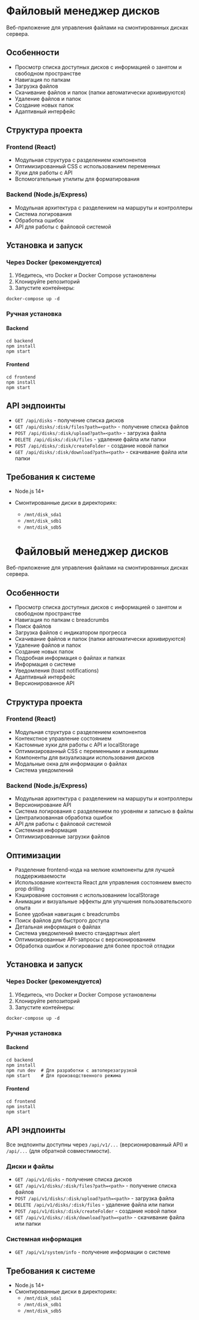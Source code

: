 # Файловый менеджер дисков

Веб-приложение для управления файлами на смонтированных дисках сервера.

## Особенности

- Просмотр списка доступных дисков с информацией о занятом и свободном пространстве
- Навигация по папкам
- Загрузка файлов
- Скачивание файлов и папок (папки автоматически архивируются)
- Удаление файлов и папок
- Создание новых папок
- Адаптивный интерфейс

## Структура проекта

### Frontend (React)

- Модульная структура с разделением компонентов
- Оптимизированный CSS с использованием переменных
- Хуки для работы с API
- Вспомогательные утилиты для форматирования

### Backend (Node.js/Express)

- Модульная архитектура с разделением на маршруты и контроллеры
- Система логирования
- Обработка ошибок
- API для работы с файловой системой

## Установка и запуск

### Через Docker (рекомендуется)

1. Убедитесь, что Docker и Docker Compose установлены
2. Клонируйте репозиторий
3. Запустите контейнеры:

```
docker-compose up -d
```

### Ручная установка

#### Backend

```
cd backend
npm install
npm start
```

#### Frontend

```
cd frontend
npm install
npm start
```

## API эндпоинты

- `GET /api/disks` - получение списка дисков
- `GET /api/disks/:disk/files?path=<path>` - получение списка файлов
- `POST /api/disks/:disk/upload?path=<path>` - загрузка файла
- `DELETE /api/disks/:disk/files` - удаление файла или папки
- `POST /api/disks/:disk/createFolder` - создание новой папки
- `GET /api/disks/:disk/download?path=<path>` - скачивание файла или папки

## Требования к системе

- Node.js 14+
- Смонтированные диски в директориях:
  - `/mnt/disk_sda1`
  - `/mnt/disk_sdb1`
  - `/mnt/disk_sdb5`

  # Файловый менеджер дисков

Веб-приложение для управления файлами на смонтированных дисках сервера.

## Особенности

- Просмотр списка доступных дисков с информацией о занятом и свободном пространстве
- Навигация по папкам с breadcrumbs
- Поиск файлов
- Загрузка файлов с индикатором прогресса
- Скачивание файлов и папок (папки автоматически архивируются)
- Удаление файлов и папок
- Создание новых папок
- Подробная информация о файлах и папках
- Информация о системе
- Уведомления (toast notifications)
- Адаптивный интерфейс
- Версионированное API

## Структура проекта

### Frontend (React)

- Модульная структура с разделением компонентов
- Контекстное управление состоянием
- Кастомные хуки для работы с API и localStorage
- Оптимизированный CSS с переменными и анимациями
- Компоненты для визуализации использования дисков
- Модальные окна для информации о файлах
- Система уведомлений

### Backend (Node.js/Express)

- Модульная архитектура с разделением на маршруты и контроллеры
- Версионирование API
- Система логирования с разделением по уровням и записью в файлы
- Централизованная обработка ошибок
- API для работы с файловой системой
- Системная информация
- Оптимизированные загрузки файлов

## Оптимизации

- Разделение frontend-кода на мелкие компоненты для лучшей поддерживаемости
- Использование контекста React для управления состоянием вместо prop drilling
- Кэширование состояния с использованием localStorage
- Анимации и визуальные эффекты для улучшения пользовательского опыта
- Более удобная навигация с breadcrumbs
- Поиск файлов для быстрого доступа
- Детальная информация о файлах
- Система уведомлений вместо стандартных alert
- Оптимизированные API-запросы с версионированием
- Обработка ошибок и логирование для более простой отладки

## Установка и запуск

### Через Docker (рекомендуется)

1. Убедитесь, что Docker и Docker Compose установлены
2. Клонируйте репозиторий
3. Запустите контейнеры:

```
docker-compose up -d
```

### Ручная установка

#### Backend

```
cd backend
npm install
npm run dev  # Для разработки с автоперезагрузкой
npm start    # Для производственного режима
```

#### Frontend

```
cd frontend
npm install
npm start
```

## API эндпоинты

Все эндпоинты доступны через `/api/v1/...` (версионированный API) и `/api/...` (для обратной совместимости).

### Диски и файлы

- `GET /api/v1/disks` - получение списка дисков
- `GET /api/v1/disks/:disk/files?path=<path>` - получение списка файлов
- `POST /api/v1/disks/:disk/upload?path=<path>` - загрузка файла
- `DELETE /api/v1/disks/:disk/files` - удаление файла или папки
- `POST /api/v1/disks/:disk/createFolder` - создание новой папки
- `GET /api/v1/disks/:disk/download?path=<path>` - скачивание файла или папки

### Системная информация

- `GET /api/v1/system/info` - получение информации о системе

## Требования к системе

- Node.js 14+
- Смонтированные диски в директориях:
  - `/mnt/disk_sda1`
  - `/mnt/disk_sdb1`
  - `/mnt/disk_sdb5`

